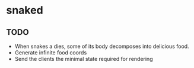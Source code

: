 # snaked

## TODO

- When snakes a dies, some of its body decomposes into delicious food.
- Generate infinite food coords
- Send the clients the minimal state required for rendering
